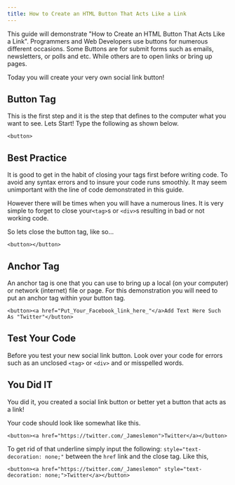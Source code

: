 ```yaml
---
title: How to Create an HTML Button That Acts Like a Link
---
```

This guide will demonstrate "How to Create an HTML Button That Acts Like a Link".
Programmers and Web Developers use buttons for numerous different occasions. Some Buttons are for submit forms such as emails, newsletters, or polls and etc. While others are to open links or bring up pages.

Today you will create your very own social link button! 

## Button Tag

This is the first step and it is the step that defines to the computer
what you want to see. Lets Start! Type the following as shown below.

`<button>`
  
## Best Practice

It is good to get in the habit of closing your tags first before writing code. To avoid any syntax errors and to insure your code runs smoothly. It may seem unimportant with the line of code demonstrated in this guide.

However there will be times when you will have a numerous lines. It is very simple to forget to close your`<tag>`s or `<div>`s resulting in bad or not working code. 

So lets close the button tag, like so...

`<button></button>`

## Anchor Tag

An anchor tag is one that you can use to bring up a local (on your computer) or network (internet) file or page. For this demonstration you will need to put an anchor tag within your button tag.
  
`<button><a href="Put_Your_Facebook_link_here_"</a>Add Text Here Such As "Twitter"</button>`

## Test Your Code

Before you test your new social link button. Look over your code for errors such as an unclosed `<tag>` or `<div>` and or misspelled words. 

## You Did IT 

You did it, you created a social link button or better yet a button that acts as a link!

Your code should look like somewhat like this. 

`<button><a href="https://twitter.com/_Jameslemon">Twitter</a></button>`

To get rid of that underline simply input the following: `style="text-decoration: none;"` between the `href` link and the close tag. Like this, 

`<button><a href="https://twitter.com/_Jameslemon" style="text-decoration: none;">Twitter</a></button>`

